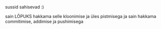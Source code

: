 sussid sahisevad :) 

sain LÕPUKS hakkama selle kloonimise ja üles pistmisega
ja sain hakkama commitimise, addimise ja pushimisega